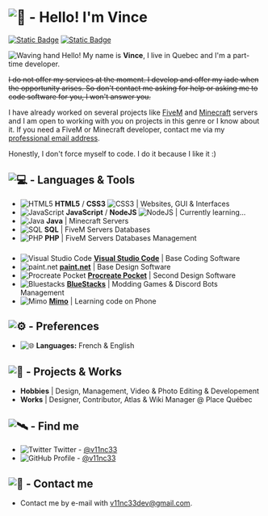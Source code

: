 # ![💎](https://media.discordapp.net/attachments/1136690009236328692/1136747079285358633/Sans_titre.png) - Hello! I'm Vince
[![Static Badge](https://img.shields.io/badge/%40v11nc33-444?logo=github&logoColor=white)](https://github.com/v11nc33)
[![Static Badge](https://img.shields.io/badge/%40v11nc33-1da1f2?logo=twitter&logoColor=white)](https://twitter.com/v11nc33)

![Waving hand](https://media.discordapp.net/attachments/1133904515570094241/1135721230037688360/Sans_titre.png "Waving hand") Hello! My name is **Vince**, I live in Quebec and I'm a part-time developer.

~~I do not offer my services at the moment. I develop and offer my iade when the opportunity arises. So don't contact me asking for help or asking me to code software for you, I won't answer you.~~

I have already worked on several projects like [FiveM](https://fivem.net) and [Minecraft](https://minecraft.net) servers and I am open to working with you on projects in this genre or I know about it. If you need a FiveM or Minecraft developer, contact me via my [professional email address](v11nc33dev@gmail.com).

Honestly, I don't force myself to code. I do it because I like it :)

## ![💻](https://media.discordapp.net/attachments/1136690009236328692/1136747840538955796/Sans_titre.png) - Languages & Tools
- ![HTML5](https://media.discordapp.net/attachments/1133904515570094241/1135711251352277062/html_16x16.png "HTML5") **HTML5** / **CSS3** ![CSS3](https://media.discordapp.net/attachments/1133904515570094241/1135714399580069898/Sans_titre.png "CSS3") | Websites, GUI & Interfaces 
- ![JavaScript](https://media.discordapp.net/attachments/1133904515570094241/1135711751892107367/javascript_16x16.png "JavaScript") **JavaScript** / **NodeJS** ![NodeJS](https://media.discordapp.net/attachments/1133904515570094241/1135715234817003570/Sans_titre.png "NodeJS") | Currently learning...
- ![Java](https://media.discordapp.net/attachments/1133904515570094241/1135712552815435776/java_16x16.png "Java") **Java** | Minecraft Servers
- ![SQL](https://media.discordapp.net/attachments/1133904515570094241/1135713579367145482/Sans_titre.png "SQL") **SQL** | FiveM Servers Databases
- ![PHP](https://media.discordapp.net/attachments/1133904515570094241/1135713835949494364/php_16x16.png "PHP") **PHP** | FiveM Servers Databases Management
###
- ![Visual Studio Code](https://media.discordapp.net/attachments/1133904515570094241/1135717351782875146/Sans_titre.png "Visual Studio Code") [**Visual Studio Code**](https://code.visualstudio.com/) | Base Coding Software
- ![paint.net](https://media.discordapp.net/attachments/1133904515570094241/1135717945453051904/Sans_titre.png "paint.net") [**paint.net**](https://getpaint.net) | Base Design Software
- ![Procreate Pocket](https://media.discordapp.net/attachments/1133904515570094241/1135718552930885632/Sans_titre.png "Procreate Pocket") [**Procreate Pocket**](https://procreate.com/pocket) | Second Design Software
- ![Bluestacks](https://media.discordapp.net/attachments/1133904515570094241/1135720068559413319/Sans_titre.png "Bluestacks") [**BlueStacks**](https://bluestacks.com) | Modding Games & Discord Bots Management
- ![Mimo](https://media.discordapp.net/attachments/1133904515570094241/1135719572247417033/Sans_titre.png "Mimo") [**Mimo**](https://mimo.org) | Learning code on Phone

## ![⚙️](https://media.discordapp.net/attachments/1136690009236328692/1136754909857976370/Sans_titre.png) - Preferences
- ![🌐](https://media.discordapp.net/attachments/1136690009236328692/1136755745463996499/Sans_titre.png) **Languages:** French & English

## ![💼](https://media.discordapp.net/attachments/1136690009236328692/1136748319436177559/Sans_titre.png) - Projects & Works
- **Hobbies** | Design, Management, Video & Photo Editing & Developement
- **Works** | Designer, Contributor, Atlas & Wiki Manager @ Place Québec

## ![🛰️](https://media.discordapp.net/attachments/1136690009236328692/1136749469409480815/Sans_titre.png) - Find me

 - ![Twitter](https://media.discordapp.net/attachments/1133904515570094241/1135723017805254726/Sans_titre.png) Twitter - [@v11nc33](https://twitter.com/v11nc33)
 - ![GitHub](https://media.discordapp.net/attachments/1133904515570094241/1135723243802722364/Sans_titre.png) Profile - [@v11nc33](https://github.com/v11nc33)

## ![📧](https://media.discordapp.net/attachments/1136690009236328692/1136750451681923162/Sans_titre.png) - Contact me
 - Contact me by e-mail with [v11nc33dev@gmail.com](v11nc33dev@gmail.com).
